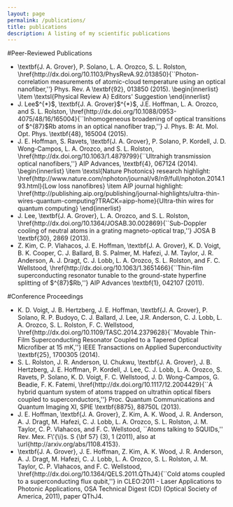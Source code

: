 ```yaml
---
layout: page
permalink: /publications/
title: publications
description: A listing of my scientific publications
---
```


#Peer-Reviewed Publications

<ul>
	<li>\textbf{J. A. Grover}, P. Solano, L. A. Orozco, S. L. Rolston, 	\href{http://dx.doi.org/10.1103/PhysRevA.92.013850}{``Photon-correlation measurements of atomic-cloud temperature using an optical 	nanofiber,''} Phys. Rev. A \textbf{92}, 013850 (2015).
		\begin{innerlist}
			\item \textsl{Physical Review A} Editors' Suggestion
		\end{innerlist}
	</li>	
	<li>
	J. Lee$^{*}$, \textbf{J. A. Grover}$^{*}$, J.E. Hoffman, L. A. Orozco, and S. L. Rolston, 		\href{http://dx.doi.org/10.1088/0953-4075/48/16/165004}{``Inhomogeneous broadening of optical transitions of $^{87}$Rb atoms in an 	optical nanofiber trap,''} J. Phys. B: At. Mol. Opt. Phys. \textbf{48}, 165004 (2015).
	</li>
	<li>
	J. E. Hoffman, S. Ravets, \textbf{J. A. Grover}, P. Solano, P. Kordell, J. D. Wong-Campos, L. A. Orozco, and S. L. Rolston, 	\href{http://dx.doi.org/10.1063/1.4879799}{``Ultrahigh transmission optical nanofibers,''} AIP Advances, \textbf{4}, 067124 (2014).
	\begin{innerlist}
	\item \textsl{Nature Photonics} research highlight: 	\href{http://www.nature.com/nphoton/journal/v8/n9/full/nphoton.2014.193.html}{Low loss nanofibres}
	\item AIP journal highlight: 	\href{http://publishing.aip.org/publishing/journal-highlights/ultra-thin-wires-quantum-computing?TRACK=aipp-home}{Ultra-thin wires for quantum computing}
	\end{innerlist}
	</li>
	<li>
 J. Lee, \textbf{J. A. Grover}, L. A. Orozco, and S. L. Rolston, \href{http://dx.doi.org/10.1364/JOSAB.30.002869}{``Sub-Doppler cooling of neutral atoms in a grating magneto-optical trap,''} JOSA B \textbf{30}, 2869 (2013).
	</li>
	<li>
	Z. Kim, C. P. Vlahacos, J. E. Hoffman, \textbf{J. A. Grover}, K. D. Voigt, B. K. Cooper, C. J. Ballard, B. S. Palmer, M. Hafezi, 	J. M. Taylor, J. R. Anderson, A. J. Dragt, C. J. Lobb, L. A. Orozco, S. L. Rolston, and F. C. Wellstood, 	\href{http://dx.doi.org/10.1063/1.3651466}{``Thin-film superconducting resonator tunable to the ground-state hyperfine splitting of $^{87}$Rb,''} AIP Advances \textbf{1}, 042107 (2011).
	</li>
</ul>

#Conference Proceedings

<ul>
	<li>
	K. D. Voigt, J. B. Hertzberg, J. E. Hoffman, \textbf{J. A. Grover}, P. Solano, R. P. Budoyo, C. J. Ballard, J. Lee, J.R. 	Anderson, C. J. Lobb, L. A. Orozco, S. L. Rolston, F. C. Wellstood, \href{http://dx.doi.org/10.1109/TASC.2014.2379628}{``Movable Thin-Film Superconducting Resonator Coupled to a Tapered Optical Microfiber at 15 mK,''}  IEEE Transactions on Applied Superconductivity \textbf{25}, 1700305 (2014).
	</li>
	<li>
	S. L. Rolston, J. R. Anderson, U. Chukwu, \textbf{J. A. Grover}, J. B. Hertzberg, J. E. Hoffman, P. Kordell, J. Lee, C. J. Lobb, L. A. Orozco, S. Ravets, P. Solano, K. D. Voigt, F. C. Wellstood, J. D. Wong-Campos, G. Beadie, F. K. Fatemi, \href{http://dx.doi.org/10.1117/12.2004429}{``A hybrid quantum system of atoms trapped on ultrathin optical fibers coupled to superconductors,''} Proc. Quantum Communications and Quantum Imaging XI, SPIE \textbf{8875}, 88750L (2013).
	</li>
	<li>
	J. E. Hoffman, \textbf{J. A. Grover}, Z. Kim, A. K. Wood, J. R. Anderson, A. J. Dragt, M. Hafezi, C. J. Lobb, L. A. Orozco, S. L. Rolston, J. M. Taylor, C. P. Vlahacos, and F. C. Wellstood, ``Atoms talking to SQUIDs,'' Rev. Mex. F\'{\i}s. S {\bf 57} (3), 1 (2011), also at \url{http://arxiv.org/abs/1108.4153}.
	</li>
	<li>
	\textbf{J. A. Grover}, J. E. Hoffman, Z. Kim, A. K. Wood, J. R. Anderson, A. J. Dragt, M. Hafezi, C. J. Lobb, L. A. Orozco, S. L. 	Rolston, J. M. Taylor, C. P. Vlahacos, and F. C. Wellstood, \href{http://dx.doi.org/10.1364/QELS.2011.QThJ4}{``Cold atoms coupled 	to a superconducting flux qubit,''} in CLEO:2011 - Laser Applications to Photonic Applications, OSA Technical Digest (CD) (Optical 	Society of America, 2011), paper QThJ4. 
	</li>
</ul>

<!--
<ul class="post-list">
{% for poem in site.publications reversed %}
    <li>
        <h2><a class="poem-title" href="{{ poem.url | prepend: site.baseurl }}">{{ poem.title }}</a></h2>
        <p class="post-meta">{{ poem.date | date: '%B %-d, %Y — %H:%M' }}</p>
      </li>
{% endfor %}
</ul>
-->
